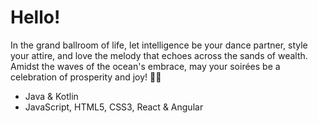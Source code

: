# Hello!

In the grand ballroom of life, let intelligence be your dance partner, style your attire, and love the melody that echoes across the sands of wealth. 
Amidst the waves of the ocean's embrace, may your soirées be a celebration of prosperity and joy! 🍹🎾

- Java & Kotlin
- JavaScript, HTML5, CSS3, React & Angular

